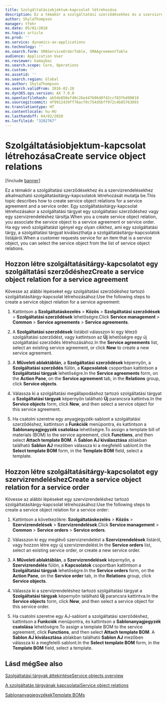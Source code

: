 ```yaml
---
title: Szolgáltatásiobjektum-kapcsolat létrehozása
description: Ez a témakör a szolgáltatási szerződésekhez és a szervizrendelésekhez alkalmazható szolgáltatásitárgy-kapcsolatok létrehozását mutatja be.
author: ShylaThompson
manager: tfehr
ms.date: 05/01/2018
ms.topic: article
ms.prod: ''
ms.service: dynamics-ax-applications
ms.technology: ''
ms.search.form: SMAServiceOrderTable, SMAAgreementTable
audience: Application User
ms.reviewer: kamaybac
ms.search.scope: Core, Operations
ms.custom: ''
ms.assetid: ''
ms.search.region: Global
ms.author: ShylaThompson
ms.search.validFrom: 2016-02-28
ms.dyn365.ops.version: AX 7.0.0
ms.openlocfilehash: ab5de850ef40c26e447b96d8f42ccf83fb490818
ms.sourcegitcommit: 4f9912439ff78acf0c754d5bff972c4b85763093
ms.translationtype: HT
ms.contentlocale: hu-HU
ms.lasthandoff: 04/02/2020
ms.locfileid: "3202767"
---
```

# <a name="create-service-object-relations"></a><span data-ttu-id="1f2e3-103">Szolgáltatásiobjektum-kapcsolat létrehozása</span><span class="sxs-lookup"><span data-stu-id="1f2e3-103">Create service object relations</span></span> 

[!include [banner](../includes/banner.md)]


<span data-ttu-id="1f2e3-104">Ez a témakör a szolgáltatási szerződésekhez és a szervizrendelésekhez alkalmazható szolgáltatásitárgy-kapcsolatok létrehozását mutatja be.</span><span class="sxs-lookup"><span data-stu-id="1f2e3-104">This topic describes how to create service object relations for a service agreement and a service order.</span></span> <span data-ttu-id="1f2e3-105">Egy szolgáltatásitárgy-kapcsolat létrehozásakor a szolgáltatási tárgyat egy szolgáltatási szerződéshez vagy egy szervizrendeléshez társítja.</span><span class="sxs-lookup"><span data-stu-id="1f2e3-105">When you a create service object relation, you associate the service object to a service agreement or service order.</span></span> <span data-ttu-id="1f2e3-106">Ha egy vevő szolgáltatást igényel egy olyan cikkhez, ami egy szolgáltatási tárgy, a szolgáltatási tárgyat kiválaszthatja a szolgáltatásitárgy-kapcsolatok listájáról.</span><span class="sxs-lookup"><span data-stu-id="1f2e3-106">When a customer requests service for an item that is a service object, you can select the service object from the list of service object relations.</span></span>

## <a name="create-a-service-object-relation-for-a-service-agreement"></a><span data-ttu-id="1f2e3-107">Hozzon létre szolgáltatásitárgy-kapcsolatot egy szolgáltatási szerződéshez</span><span class="sxs-lookup"><span data-stu-id="1f2e3-107">Create a service object relation for a service agreement</span></span>

<span data-ttu-id="1f2e3-108">Kövesse az alábbi lépéseket egy szolgáltatási szerződéshez tartozó szolgáltatásitárgy-kapcsolat létrehozásához:</span><span class="sxs-lookup"><span data-stu-id="1f2e3-108">Use the following steps to create a service object relation for a service agreement:</span></span>

1.  <span data-ttu-id="1f2e3-109">Kattintson a **Szolgáltatáskezelés** \> **Közös** \> **Szolgáltatási szerződések** \> **Szolgáltatási szerződések** lehetőségre.</span><span class="sxs-lookup"><span data-stu-id="1f2e3-109">Click **Service management** \> **Common** \> **Service agreements** \> **Service agreements**.</span></span>

2.  <span data-ttu-id="1f2e3-110">A **Szolgáltatási szerződések** listából válasszon ki egy létező szolgáltatási szerződést, vagy kattintson az **Új** lehetőségre egy új szolgáltatási szerződés létrehozásához.</span><span class="sxs-lookup"><span data-stu-id="1f2e3-110">In the **Service agreements** list, select an existing service agreement, or click **New** to create a new service agreement.</span></span>

3.  <span data-ttu-id="1f2e3-111">A **Műveleti ablaktáblán**, a **Szolgáltatási szerződések** képernyőn, a **Szolgáltatási szerződés** fülön, a **Kapcsolatok** csoportban kattintson a **Szolgáltatási tárgyak** lehetőségre.</span><span class="sxs-lookup"><span data-stu-id="1f2e3-111">In the **Service agreements** form, on the **Action Pane**, on the **Service agreement** tab, in the **Relations** group, click **Service objects**.</span></span>

4.  <span data-ttu-id="1f2e3-112">Válassza ki a szolgáltatási megállapodáshoz tartozó szolgáltatási tárgyat a **Szolgáltatási tárgyak** képernyőn található **Új** parancsra kattintva.</span><span class="sxs-lookup"><span data-stu-id="1f2e3-112">In the **Service objects** form, click **New**, and then select a service object for this service agreement.</span></span>

5.  <span data-ttu-id="1f2e3-113">Ha csatolni szeretne egy anyagjegyzék-sablont a szolgáltatási szerződéshez, kattintson a **Funkciók** menüpontra, és kattintson a **Sablonanyagjegyzék csatolása** lehetőségre.</span><span class="sxs-lookup"><span data-stu-id="1f2e3-113">To assign a template bill of materials (BOM) to the service agreement, click **Functions**, and then select **Attach template BOM**.</span></span> <span data-ttu-id="1f2e3-114">A **Sablon AJ kiválasztása** ablakban található **Sablon AJ** mezőben válassza ki a megfelelő sablont.</span><span class="sxs-lookup"><span data-stu-id="1f2e3-114">In the **Select template BOM** form, in the **Template BOM** field, select a template.</span></span> 

## <a name="create-a-service-object-relation-for-a-service-order"></a><span data-ttu-id="1f2e3-115">Hozzon létre szolgáltatásitárgy-kapcsolatot egy szervizrendeléshez</span><span class="sxs-lookup"><span data-stu-id="1f2e3-115">Create a service object relation for a service order</span></span>

<span data-ttu-id="1f2e3-116">Kövesse az alábbi lépéseket egy szervizrendeléshez tartozó szolgáltatásitárgy-kapcsolat létrehozásához:</span><span class="sxs-lookup"><span data-stu-id="1f2e3-116">Use the following steps to create a service object relation for a service order:</span></span>

1.  <span data-ttu-id="1f2e3-117">Kattintson a következőkre: **Szolgáltatáskezelés** \> **Közös** \> **Szervizrendelések** \> **Szervizrendelések**.</span><span class="sxs-lookup"><span data-stu-id="1f2e3-117">Click **Service management** \> **Common** \> **Service orders** \> **Service orders**.</span></span>

2.  <span data-ttu-id="1f2e3-118">Válasszon ki egy meglévő szervizrendelést a **Szervizrendelések** listáról, vagy hozzon létre egy új szervizrendelést.</span><span class="sxs-lookup"><span data-stu-id="1f2e3-118">In the **Service orders** list, select an existing service order, or create a new service order.</span></span>

3.  <span data-ttu-id="1f2e3-119">A **Műveleti ablaktáblán**, a **Szervizrendelések** képernyőn, a **Szervizrendelés** fülön, a **Kapcsolatok** csoportban kattintson a **Szolgáltatási tárgyak** lehetőségre.</span><span class="sxs-lookup"><span data-stu-id="1f2e3-119">In the **Service orders** form, on the **Action Pane**, on the **Service order** tab, in the **Relations** group, click **Service objects**.</span></span>

4.  <span data-ttu-id="1f2e3-120">Válassza ki a szervizrendeléshez tartozó szolgáltatási tárgyat a **Szolgáltatási tárgyak** képernyőn található **Új** parancsra kattintva.</span><span class="sxs-lookup"><span data-stu-id="1f2e3-120">In the **Service objects** form, click **New**, and then select a service object for this service order.</span></span>

5.  <span data-ttu-id="1f2e3-121">Ha csatolni szeretne egy AJ-sablont a szolgáltatási szerződéshez, kattintson a **Funkciók** menüpontra, és kattintson a **Sablonanyagjegyzék csatolása** lehetőségre.</span><span class="sxs-lookup"><span data-stu-id="1f2e3-121">To assign a template BOM to the service agreement, click **Functions**, and then select **Attach template BOM**.</span></span> <span data-ttu-id="1f2e3-122">A **Sablon AJ kiválasztása** ablakban található **Sablon AJ** mezőben válassza ki a megfelelő sablont.</span><span class="sxs-lookup"><span data-stu-id="1f2e3-122">In the **Select template BOM** form, in the **Template BOM** field, select a template.</span></span> 


## <a name="see-also"></a><span data-ttu-id="1f2e3-123">Lásd még</span><span class="sxs-lookup"><span data-stu-id="1f2e3-123">See also</span></span>

[<span data-ttu-id="1f2e3-124">Szolgáltatási tárgyak áttekintése</span><span class="sxs-lookup"><span data-stu-id="1f2e3-124">Service objects overview</span></span>](service-objects.md)

[<span data-ttu-id="1f2e3-125">A szolgáltatás tárgyának kapcsolatai</span><span class="sxs-lookup"><span data-stu-id="1f2e3-125">Service object relations</span></span>](service-object-relations.md)

[<span data-ttu-id="1f2e3-126">Sablonanyagjegyzékek</span><span class="sxs-lookup"><span data-stu-id="1f2e3-126">Template BOMs</span></span>](template-boms.md)

  


